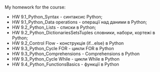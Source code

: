 My homework for the course:
- HW 9.1_Python_Syntax           - синтаксис Python;
- HW 9.1_Python_Data operations  - операції над даними в Python;
- HW 9.2_Python_Lists            - списки в Python;
- HW 9.2_Python_DictionariesSetsTuples   словники, набори, кортежі в Python;
- HW 9.2_Control Flow            - конструкція (if...else) в Python
- HW 9.3_Python_Cycle FOR        - цикли FOR в Python
- HW 9.3_Python_Comprehensions   - Comprehensions в Python
- HW 9.3_Python_Cycle While      - цикли While в Python
- HW 9.4_Python_FunctionsBasics  - функції в Python
